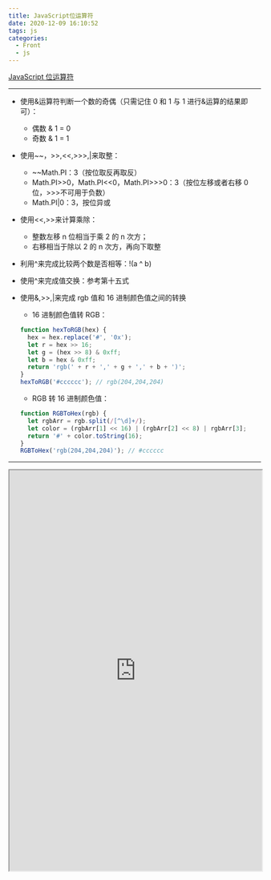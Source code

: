 ```yaml
---
title: JavaScript位运算符
date: 2020-12-09 16:10:52
tags: js
categories:
  - Front
  - js
---
```


[JavaScript 位运算符](https://www.w3school.com.cn/js/js_bitwise.asp)

<!-- more -->

---

- 使用&运算符判断一个数的奇偶（只需记住 0 和 1 与 1 进行&运算的结果即可）：
  - 偶数 & 1 = 0
  - 奇数 & 1 = 1
- 使用~~，>>,<<,>>>,|来取整：
  - ~~Math.PI：3（按位取反再取反）
  - Math.PI>>0，Math.PI<<0，Math.PI>>>0：3（按位左移或者右移 0 位，>>>不可用于负数）
  - Math.PI|0：3，按位异或
- 使用<<,>>来计算乘除：
  - 整数左移 n 位相当于乘 2 的 n 次方；
  - 右移相当于除以 2 的 n 次方，再向下取整
- 利用^来完成比较两个数是否相等：!(a ^ b)
- 使用^来完成值交换：参考第十五式
- 使用&,>>,|来完成 rgb 值和 16 进制颜色值之间的转换

  - 16 进制颜色值转 RGB：

  ```js
  function hexToRGB(hex) {
    hex = hex.replace('#', '0x');
    let r = hex >> 16;
    let g = (hex >> 8) & 0xff;
    let b = hex & 0xff;
    return 'rgb(' + r + ',' + g + ',' + b + ')';
  }
  hexToRGB('#cccccc'); // rgb(204,204,204)
  ```

  - RGB 转 16 进制颜色值：

  ```js
  function RGBToHex(rgb) {
    let rgbArr = rgb.split(/[^\d]+/);
    let color = (rgbArr[1] << 16) | (rgbArr[2] << 8) | rgbArr[3];
    return '#' + color.toString(16);
  }
  RGBToHex('rgb(204,204,204)'); // #cccccc
  ```

---

<iframe src="https://www.w3school.com.cn/js/js_bitwise.asp" width="100%" height="100vh" style="min-height: 800px;" />
